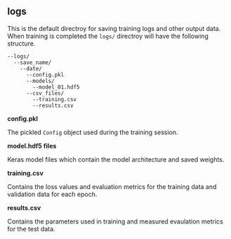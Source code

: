 ## logs
This is the default directroy for saving training logs and other output data. When training is completed the ```logs/``` directroy will have the following structure.

```
--logs/
  --save_name/
    --date/
      --config.pkl
      --models/
        --model_01.hdf5
      --csv_files/
        --training.csv
        --results.csv
```   

**config.pkl**

The pickled ```Config``` object used during the training session.

**model.hdf5 files**

Keras model files which contain the model architecture and saved weights.

**training.csv**

Contains the loss values and evaluation metrics for the training data and validation data for each epoch.

**results.csv**

Contains the parameters used in training and measured evaulation metrics for the test data. 
